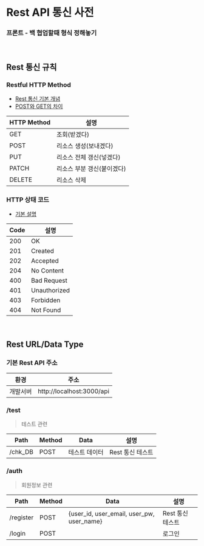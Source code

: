 # Rest API 통신 사전

### 프론트 - 백 협업할때 형식 정해놓기

<br>

## Rest 통신 규칙

### Restful HTTP Method

- [Rest 통신 기본 개념](https://one-it.tistory.com/entry/RESTful-API-%EC%84%A4%EA%B3%84-%EA%B7%9C%EC%B9%99)
- [POST와 GET의 차이](https://im-developer.tistory.com/166)

|HTTP Method|설명|
|---|---|
|GET|조회(받겠다)|
|POST|리소스 생성(보내겠다)|
|PUT|리소스 전체 갱신(넣겠다)|
|PATCH|리소스 부분 갱신(붙이겠다)|
|DELETE|리소스 삭제|

### HTTP 상태 코드

- [기본 설명](https://sanghaklee.tistory.com/61)

|Code|설명|
|---|---|
|200|OK|
|201|Created|
|202|Accepted|
|204|No Content|
|400|Bad Request|
|401|Unauthorized|
|403|Forbidden|
|404|Not Found|

<br>

## Rest URL/Data Type

### 기본 Rest API 주소

|환경|주소|
|---|---|
|개발서버|http://localhost:3000/api|

### /test
> 테스트 관련

|Path|Method|Data|설명|
|---|---|---|---|
|/chk_DB|POST|테스트 데이터|Rest 통신 테스트|

### /auth
> 회원정보 관련

|Path|Method|Data|설명|
|---|---|---|---|
|/register|POST|{user_id, user_email, user_pw, user_name}|Rest 통신 테스트|
|/login|POST||로그인|


